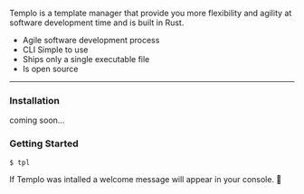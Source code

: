 Templo is a template manager that provide you more flexibility and agility at software development time and is built in Rust.

- Agile software development process
- CLI Simple to use
- Ships only a single executable file
- Is open source

***

### Installation

coming soon...

### Getting Started

```command
$ tpl
```

If Templo was intalled a welcome message will appear in your console. 🎉
